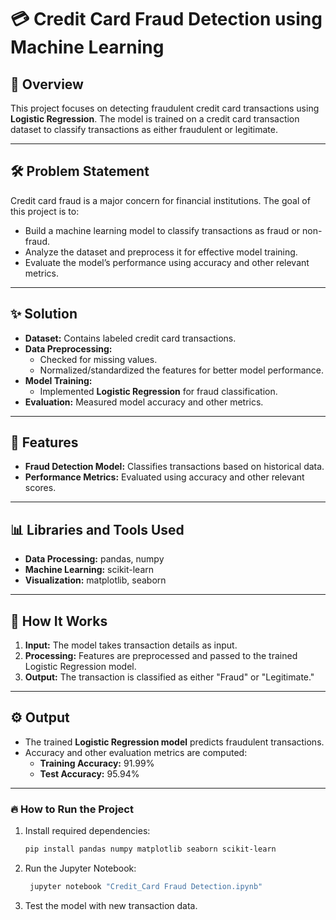 # 💳 Credit Card Fraud Detection using Machine Learning

## 📖 Overview
This project focuses on detecting fraudulent credit card transactions using **Logistic Regression**. The model is trained on a credit card transaction dataset to classify transactions as either fraudulent or legitimate.

---

## 🛠️ Problem Statement
Credit card fraud is a major concern for financial institutions. The goal of this project is to:
- Build a machine learning model to classify transactions as fraud or non-fraud.
- Analyze the dataset and preprocess it for effective model training.
- Evaluate the model’s performance using accuracy and other relevant metrics.

---

## ✨ Solution
- **Dataset:** Contains labeled credit card transactions.
- **Data Preprocessing:** 
  - Checked for missing values.
  - Normalized/standardized the features for better model performance.
- **Model Training:**
  - Implemented **Logistic Regression** for fraud classification.
- **Evaluation:** Measured model accuracy and other metrics.

---

## 📝 Features
- **Fraud Detection Model:** Classifies transactions based on historical data.
- **Performance Metrics:** Evaluated using accuracy and other relevant scores.

---

## 📊 Libraries and Tools Used
- **Data Processing:** pandas, numpy
- **Machine Learning:** scikit-learn
- **Visualization:** matplotlib, seaborn

---

## 🚀 How It Works
1. **Input:** The model takes transaction details as input.
2. **Processing:** Features are preprocessed and passed to the trained Logistic Regression model.
3. **Output:** The transaction is classified as either "Fraud" or "Legitimate."

---

## ⚙️ Output
- The trained **Logistic Regression model** predicts fraudulent transactions.  
- Accuracy and other evaluation metrics are computed:  
  - **Training Accuracy:** 91.99%  
  - **Test Accuracy:** 95.94%  

---

### 🔥 How to Run the Project
1. Install required dependencies:
   ```bash
   pip install pandas numpy matplotlib seaborn scikit-learn
2. Run the Jupyter Notebook:  
   ```bash
    jupyter notebook "Credit_Card Fraud Detection.ipynb"
3. Test the model with new transaction data.
